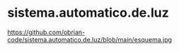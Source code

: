 # sistema.automatico.de.luz

https://github.com/obrian-code/sistema.automatico.de.luz/blob/main/esquema.jpg
